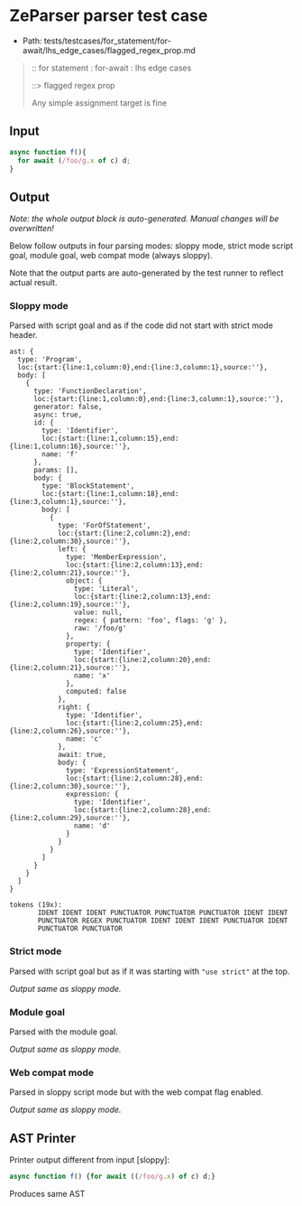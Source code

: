# ZeParser parser test case

- Path: tests/testcases/for_statement/for-await/lhs_edge_cases/flagged_regex_prop.md

> :: for statement : for-await : lhs edge cases
>
> ::> flagged regex prop
>
> Any simple assignment target is fine

## Input

`````js
async function f(){
  for await (/foo/g.x of c) d;
}
`````

## Output

_Note: the whole output block is auto-generated. Manual changes will be overwritten!_

Below follow outputs in four parsing modes: sloppy mode, strict mode script goal, module goal, web compat mode (always sloppy).

Note that the output parts are auto-generated by the test runner to reflect actual result.

### Sloppy mode

Parsed with script goal and as if the code did not start with strict mode header.

`````
ast: {
  type: 'Program',
  loc:{start:{line:1,column:0},end:{line:3,column:1},source:''},
  body: [
    {
      type: 'FunctionDeclaration',
      loc:{start:{line:1,column:0},end:{line:3,column:1},source:''},
      generator: false,
      async: true,
      id: {
        type: 'Identifier',
        loc:{start:{line:1,column:15},end:{line:1,column:16},source:''},
        name: 'f'
      },
      params: [],
      body: {
        type: 'BlockStatement',
        loc:{start:{line:1,column:18},end:{line:3,column:1},source:''},
        body: [
          {
            type: 'ForOfStatement',
            loc:{start:{line:2,column:2},end:{line:2,column:30},source:''},
            left: {
              type: 'MemberExpression',
              loc:{start:{line:2,column:13},end:{line:2,column:21},source:''},
              object: {
                type: 'Literal',
                loc:{start:{line:2,column:13},end:{line:2,column:19},source:''},
                value: null,
                regex: { pattern: 'foo', flags: 'g' },
                raw: '/foo/g'
              },
              property: {
                type: 'Identifier',
                loc:{start:{line:2,column:20},end:{line:2,column:21},source:''},
                name: 'x'
              },
              computed: false
            },
            right: {
              type: 'Identifier',
              loc:{start:{line:2,column:25},end:{line:2,column:26},source:''},
              name: 'c'
            },
            await: true,
            body: {
              type: 'ExpressionStatement',
              loc:{start:{line:2,column:28},end:{line:2,column:30},source:''},
              expression: {
                type: 'Identifier',
                loc:{start:{line:2,column:28},end:{line:2,column:29},source:''},
                name: 'd'
              }
            }
          }
        ]
      }
    }
  ]
}

tokens (19x):
       IDENT IDENT IDENT PUNCTUATOR PUNCTUATOR PUNCTUATOR IDENT IDENT
       PUNCTUATOR REGEX PUNCTUATOR IDENT IDENT IDENT PUNCTUATOR IDENT
       PUNCTUATOR PUNCTUATOR
`````

### Strict mode

Parsed with script goal but as if it was starting with `"use strict"` at the top.

_Output same as sloppy mode._

### Module goal

Parsed with the module goal.

_Output same as sloppy mode._

### Web compat mode

Parsed in sloppy script mode but with the web compat flag enabled.

_Output same as sloppy mode._

## AST Printer

Printer output different from input [sloppy]:

````js
async function f() {for await ((/foo/g.x) of c) d;}
````

Produces same AST
